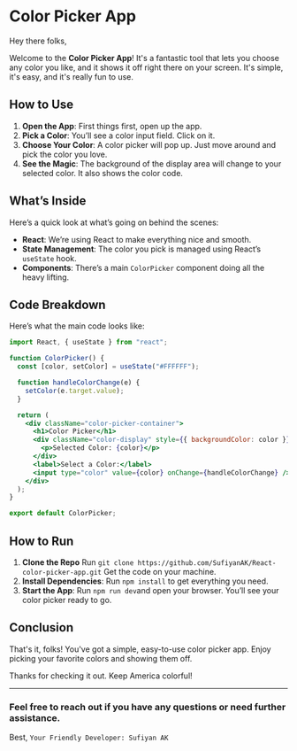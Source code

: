# Color Picker App

Hey there folks,

Welcome to the **Color Picker App**! It's a fantastic tool that lets you choose any color you like, and it shows it off right there on your screen. It's simple, it's easy, and it's really fun to use.

## How to Use

1. **Open the App**: First things first, open up the app.
2. **Pick a Color**: You’ll see a color input field. Click on it.
3. **Choose Your Color**: A color picker will pop up. Just move around and pick the color you love.
4. **See the Magic**: The background of the display area will change to your selected color. It also shows the color code.

## What’s Inside

Here’s a quick look at what’s going on behind the scenes:

- **React**: We’re using React to make everything nice and smooth.
- **State Management**: The color you pick is managed using React’s `useState` hook.
- **Components**: There’s a main `ColorPicker` component doing all the heavy lifting.

## Code Breakdown

Here’s what the main code looks like:

```jsx
import React, { useState } from "react";

function ColorPicker() {
  const [color, setColor] = useState("#FFFFFF");

  function handleColorChange(e) {
    setColor(e.target.value);
  }

  return (
    <div className="color-picker-container">
      <h1>Color Picker</h1>
      <div className="color-display" style={{ backgroundColor: color }}>
        <p>Selected Color: {color}</p>
      </div>
      <label>Select a Color:</label>
      <input type="color" value={color} onChange={handleColorChange} />
    </div>
  );
}

export default ColorPicker;
```

## How to Run

1. **Clone the Repo** Run `git clone https://github.com/SufiyanAK/React-color-picker-app.git` Get the code on your machine.
2. **Install Dependencies**: Run `npm install` to get everything you need.
3. **Start the App**: Run `npm run dev`and open your browser. You’ll see your color picker ready to go.

## Conclusion

That's it, folks! You've got a simple, easy-to-use color picker app. Enjoy picking your favorite colors and showing them off.

Thanks for checking it out. Keep America colorful!

---

### Feel free to reach out if you have any questions or need further assistance.

Best,
`Your Friendly Developer: Sufiyan AK`
